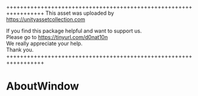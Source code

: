 +++++++++++++++++++++++++++++++++++++++++++++++++++++++++++++++++
This asset was uploaded by https://unityassetcollection.com

If you find this package helpful and want to support us. 	
Please go to https://tinyurl.com/d0nat10n			
We really appreciate your help.				
Thank you.
+++++++++++++++++++++++++++++++++++++++++++++++++++++++++++++++++


# AboutWindow